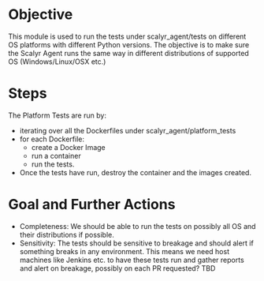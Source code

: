 # Objective
This module is used to run the tests under scalyr_agent/tests on different OS platforms 
with different Python versions. The objective is to make sure the Scalyr Agent runs the same way 
in different distributions of supported OS (Windows/Linux/OSX etc.)

# Steps
The Platform Tests are run by:
* iterating over all the Dockerfiles under scalyr_agent/platform_tests
* for each Dockerfile:
    * create a Docker Image
    * run a container
    * run the tests.
* Once the tests have run, destroy the container and the images created.

# Goal and Further Actions
* Completeness: We should be able to run the tests on possibly all OS and their distributions if possible.
* Sensitivity: The tests should be sensitive to breakage and should alert if something breaks in any environment. 
This means we need host machines like Jenkins etc. to have these tests run and gather reports and alert on breakage, 
possibly on each PR requested? TBD
